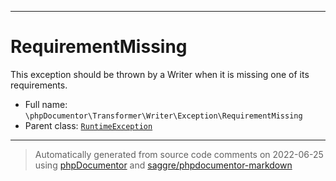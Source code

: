***

# RequirementMissing

This exception should be thrown by a Writer when it is missing one of its requirements.



* Full name: `\phpDocumentor\Transformer\Writer\Exception\RequirementMissing`
* Parent class: [`RuntimeException`](../../../../RuntimeException.md)






***
> Automatically generated from source code comments on 2022-06-25 using [phpDocumentor](http://www.phpdoc.org/) and [saggre/phpdocumentor-markdown](https://github.com/Saggre/phpDocumentor-markdown)
